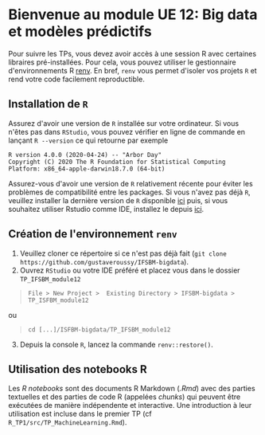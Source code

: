 # Bienvenue au module UE 12: Big data et modèles prédictifs

Pour suivre les TPs, vous devez avoir accès à une session R avec certaines libraires pré-installées. Pour cela, vous
pouvez utiliser le gestionnaire d'environnements R [renv](https://rstudio.github.io/renv/articles/renv.html). En
bref, `renv` vous permet d'isoler vos projets `R` et rend votre code facilement reproductible. 

## Installation de `R`

Assurez d'avoir une version de `R` installée sur votre ordinateur. Si vous n'êtes pas dans `RStudio`, vous pouvez
vérifier en ligne de commande en lançant `R --version` ce qui retourne par exemple

```
R version 4.0.0 (2020-04-24) -- "Arbor Day"
Copyright (C) 2020 The R Foundation for Statistical Computing
Platform: x86_64-apple-darwin18.7.0 (64-bit)
```

Assurez-vous d'avoir une version de `R` relativement récente pour éviter les problèmes de compatibilité entre les
packages. Si vous n'avez pas déjà `R`, veuillez installer la dernière version de `R` disponible
[ici](https://cran.r-project.org/) puis, si vous souhaitez utiliser Rstudio comme IDE, installez le depuis
[ici](https://rstudio.com/products/rstudio/download/).

## Création de l'environnement `renv`

1. Veuillez cloner ce répertoire si ce n'est pas déjà fait (`git clone https://github.com/gustaveroussy/IFSBM-bigdata`).
2. Ouvrez `RStudio` ou votre IDE préféré et placez vous dans le dossier `TP_IFSBM_module12`
> `File > New Project >  Existing Directory > IFSBM-bigdata > TP_ISFBM_module12`

ou

> `cd [...]/ISFBM-bigdata/TP_IFSBM_module12`
3. Depuis la console `R`, lancez la commande  `renv::restore()`. 

## Utilisation des notebooks R

Les  *R notebooks* sont des documents R Markdown (*.Rmd*) avec des parties textuelles et des parties de code R 
(appelées *chunks*) qui peuvent être exécutées de manière indépendente et interactive. Une introduction à leur
utilisation est incluse dans le premier TP (cf `R_TP1/src/TP_MachineLearning.Rmd`).
